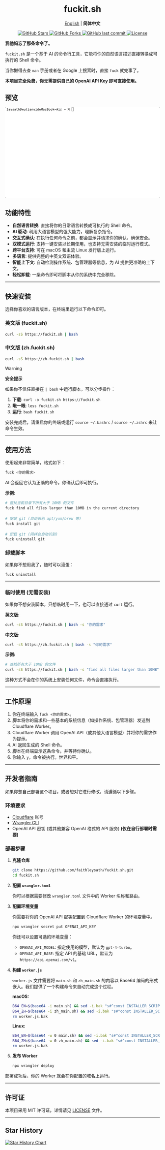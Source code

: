 <h1 align="center">fuckit.sh</h1>

<p align="center">
  <a href="./README.en.md">English</a> | <strong>简体中文</strong>
</p>

<p align="center">
  <a href="https://github.com/faithleysath/fuckit.sh/stargazers">
    <img src="https://img.shields.io/github/stars/faithleysath/fuckit.sh?style=social" alt="GitHub Stars">
  </a>
  <a href="https://github.com/faithleysath/fuckit.sh/network/members">
    <img src="https://img.shields.io/github/forks/faithleysath/fuckit.sh?style=social" alt="GitHub Forks">
  </a>
  <a href="https://github.com/faithleysath/fuckit.sh/commits/main">
    <img src="https://img.shields.io/github/last-commit/faithleysath/fuckit.sh" alt="GitHub last commit">
  </a>
  <a href="https://github.com/faithleysath/fuckit.sh/blob/main/LICENSE">
    <img src="https://img.shields.io/github/license/faithleysath/fuckit.sh" alt="License">
  </a>
</p>

**我他妈忘了那条命令了。**

`fuckit.sh` 是一个基于 AI 的命令行工具，它能将你的自然语言描述直接转换成可执行的 Shell 命令。

当你懒得去查 `man` 手册或者在 Google 上搜索时，直接 `fuck` 就完事了。

**本项目完全免费，你无需提供自己的 OpenAI API Key 即可直接使用。**


## 预览

![预览](preview.gif)


## 功能特性

*   **自然语言转换**: 直接将你的日常语言转换成可执行的 Shell 命令。
*   **AI 驱动**: 利用大语言模型的强大能力，理解复杂指令。
*   **交互式确认**: 在执行任何命令之前，都会显示并请求你的确认，确保安全。
*   **双模式运行**: 支持一键安装以长期使用，也支持无需安装的临时运行模式。
*   **跨平台支持**: 可在 macOS 和主流 Linux 发行版上运行。
*   **多语言**: 提供完整的中英文双语体验。
*   **智能上下文**: 自动检测操作系统、包管理器等信息，为 AI 提供更准确的上下文。
*   **轻松卸载**: 一条命令即可将脚本从你的系统中完全移除。

---

## 快速安装

选择你喜欢的语言版本，在终端里运行以下命令即可。

### 英文版 (fuckit.sh)

```bash
curl -sS https://fuckit.sh | bash
```

### 中文版 (zh.fuckit.sh)

```bash
curl -sS https://zh.fuckit.sh | bash
```

> [!WARNING]
> **安全提示**
> 
> 如果你不信任直接在 `| bash` 中运行脚本，可以分步操作：
> 1.  **下载**: `curl -o fuckit.sh https://fuckit.sh`
> 2.  **瞅一眼**: `less fuckit.sh`
> 3.  **运行**: `bash fuckit.sh`

安装完成后，请重启你的终端或运行 `source ~/.bashrc` / `source ~/.zshrc` 来让命令生效。

---

## 使用方法

使用起来非常简单，格式如下：

```bash
fuck <你的需求>
```

AI 会返回它认为正确的命令，你确认后即可执行。

**示例:**

```bash
# 查找当前目录下所有大于 10MB 的文件
fuck find all files larger than 10MB in the current directory

# 安装 git (自动识别 apt/yum/brew 等)
fuck install git

# 卸载 git (同样会自动识别)
fuck uninstall git
```

### 卸载脚本

如果你不想用我了，随时可以滚蛋：

```bash
fuck uninstall
```

---

### 临时使用 (无需安装)

如果你不想安装脚本，只想临时用一下，也可以直接通过 `curl` 运行。

**英文版:**
```bash
curl -sS https://fuckit.sh | bash -s "你的需求"
```

**中文版:**
```bash
curl -sS https://zh.fuckit.sh | bash -s "你的需求"
```

**示例:**
```bash
# 查找所有大于 10MB 的文件
curl -sS https://fuckit.sh | bash -s "find all files larger than 10MB"
```

这种方式不会在你的系统上安装任何文件，命令会直接执行。

---

## 工作原理

1.  你在终端输入 `fuck <你的需求>`。
2.  脚本将你的需求和一些基本的系统信息（如操作系统、包管理器）发送到 Cloudflare Worker。
3.  Cloudflare Worker 调用 OpenAI API（或其他大语言模型）并将你的需求作为提示。
4.  AI 返回生成的 Shell 命令。
5.  脚本在终端显示这条命令，并等待你确认。
6.  你输入 `y`，命令被执行。世界和平。

---

## 开发者指南

如果你想自己部署这个项目，或者想对它进行修改，请遵循以下步骤。

### 环境要求

*   [Cloudflare](https://www.cloudflare.com/) 账号
*   [Wrangler CLI](https://developers.cloudflare.com/workers/wrangler/install-and-update/)
*   OpenAI API 密钥 (或其他兼容 OpenAI 格式的 API 服务) **(仅在自行部署时需要)**

### 部署步骤

1.  **克隆仓库**

    ```bash
    git clone https://github.com/faithleysath/fuckit.sh.git
    cd fuckit.sh
    ```

2.  **配置 `wrangler.toml`**

    你可以根据需要修改 `wrangler.toml` 文件中的 Worker 名称和路由。

3.  **配置环境变量**

    你需要将你的 OpenAI API 密钥配置到 Cloudflare Worker 的环境变量中。

    ```bash
    npx wrangler secret put OPENAI_API_KEY
    ```

    你还可以设置可选的环境变量：
    *   `OPENAI_API_MODEL`: 指定使用的模型，默认为 `gpt-4-turbo`。
    *   `OPENAI_API_BASE`: 指定 API 的基础 URL，默认为 `https://api.openai.com/v1`。

4.  **构建 `worker.js`**

    `worker.js` 文件需要将 `main.sh` 和 `zh_main.sh` 的内容以 Base64 编码的形式嵌入。我们提供了一个构建命令来自动完成这个过程。

    **macOS:**
    ```bash
    B64_EN=$(base64 -i main.sh) && sed -i.bak "s#^const INSTALLER_SCRIPT =.*#const INSTALLER_SCRIPT = b64_to_utf8(\`${B64_EN}\`);#" worker.js && \
    B64_ZH=$(base64 -i zh_main.sh) && sed -i.bak "s#^const INSTALLER_SCRIPT_ZH =.*#const INSTALLER_SCRIPT_ZH = b64_to_utf8(\`${B64_ZH}\`);#" worker.js && \
    rm worker.js.bak
    ```

    **Linux:**
    ```bash
    B64_EN=$(base64 -w 0 main.sh) && sed -i.bak "s#^const INSTALLER_SCRIPT =.*#const INSTALLER_SCRIPT = b64_to_utf8(\`${B64_EN}\`);#" worker.js && \
    B64_ZH=$(base64 -w 0 zh_main.sh) && sed -i.bak "s#^const INSTALLER_SCRIPT_ZH =.*#const INSTALLER_SCRIPT_ZH = b64_to_utf8(\`${B64_ZH}\`);#" worker.js && \
    rm worker.js.bak
    ```

5.  **发布 Worker**

    ```bash
    npx wrangler deploy
    ```

部署成功后，你的 Worker 就会在你配置的域名上运行。

---

## 许可证

本项目采用 MIT 许可证。详情请见 [LICENSE](LICENSE) 文件。

---

## Star History

[![Star History Chart](https://app.repohistory.com/api/svg?repo=faithleysath/fuckit.sh&type=Date&background=FFFFFF&color=f86262)](https://app.repohistory.com/star-history)
